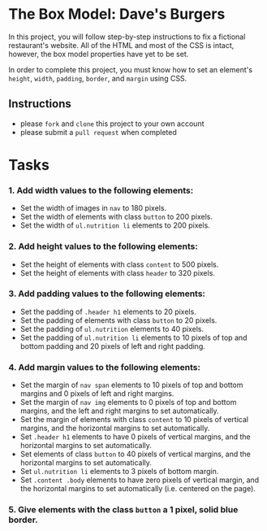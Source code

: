 # The Box Model: Dave's Burgers

In this project, you will follow step-by-step instructions to fix a fictional restaurant's website. All of the HTML and most of the CSS is intact, however, the box model properties have yet to be set.

In order to complete this project, you must know how to set an element's `height`, `width`, `padding`, `border`, and `margin` using CSS.

## Instructions
-  please `fork` and `clone` this project to your own account
-  please submit a `pull request` when completed

# Tasks

### 1. Add width values to the following elements:

-  Set the width of images in `nav` to 180 pixels.
-  Set the width of elements with class `button` to 200 pixels.
-  Set the width of `ul.nutrition li` elements to 200 pixels.

### 2. Add height values to the following elements:

-  Set the height of elements with class `content` to 500 pixels.
-  Set the height of elements with class `header` to 320 pixels.

### 3. Add padding values to the following elements:

-  Set the padding of `.header h1` elements to 20 pixels.
-  Set the padding of elements with class `button` to 20 pixels.
-  Set the padding of `ul.nutrition` elements to 40 pixels.
-  Set the padding of `ul.nutrition li` elements to 10 pixels of top and bottom padding and 20 pixels of left and right padding.

### 4. Add margin values to the following elements:

-  Set the margin of `nav span` elements to 10 pixels of top and bottom margins and 0 pixels of left and right margins.
-  Set the margin of `nav img` elements to 0 pixels of top and bottom margins, and the left and right margins to set automatically.
-  Set the margin of elements with class `content` to 10 pixels of vertical margins, and the horizontal margins to set automatically.
-  Set `.header h1` elements to have 0 pixels of vertical margins, and the horizontal margins to set automatically.
-  Set elements of class `button` to 40 pixels of vertical margins, and the horizontal margins to set automatically.
-  Set `ul.nutrition li` elements to 3 pixels of bottom margin.
-  Set `.content .body` elements to have zero pixels of vertical margin, and the horizontal margins to set automatically (i.e. centered on the page).

### 5. Give elements with the class `button` a 1 pixel, solid blue border.


